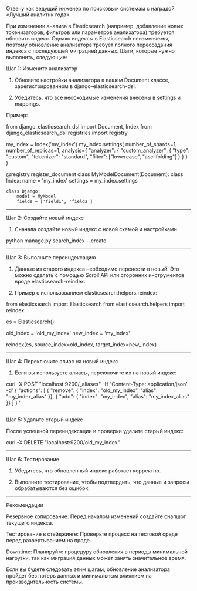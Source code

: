 Отвечу как ведущий инженер по поисковым системам с наградой «Лучший аналитик года».

При изменении анализа в Elasticsearch (например, добавление новых токенизаторов, фильтров или параметров анализатора) требуется обновить индекс. Однако индексы в Elasticsearch неизменяемы, поэтому обновление анализатора требует полного пересоздания индекса с последующей миграцией данных. Шаги, которые нужно выполнить, следующие:

Шаг 1: Измените анализатор

1. Обновите настройки анализатора в вашем Document классе, зарегистрированном в django-elasticsearch-dsl.


2. Убедитесь, что все необходимые изменения внесены в settings и mappings.



Пример:

from django_elasticsearch_dsl import Document, Index
from django_elasticsearch_dsl.registries import registry

my_index = Index('my_index')
my_index.settings(
    number_of_shards=1,
    number_of_replicas=1,
    analysis={
        "analyzer": {
            "custom_analyzer": {
                "type": "custom",
                "tokenizer": "standard",
                "filter": ["lowercase", "asciifolding"]
            }
        }
    }
)

@registry.register_document
class MyModelDocument(Document):
    class Index:
        name = 'my_index'
        settings = my_index.settings

    class Django:
        model = MyModel
        fields = ['field1', 'field2']


---

Шаг 2: Создайте новый индекс

1. Сначала создайте новый индекс с новой схемой и настройками.

python manage.py search_index --create




---

Шаг 3: Выполните переиндексацию

1. Данные из старого индекса необходимо перенести в новый. Это можно сделать с помощью Scroll API или сторонних инструментов вроде elasticsearch-reindex.


2. Пример с использованием elasticsearch.helpers.reindex:

from elasticsearch import Elasticsearch
from elasticsearch.helpers import reindex

es = Elasticsearch()

old_index = 'old_my_index'
new_index = 'my_index'

reindex(es, source_index=old_index, target_index=new_index)




---

Шаг 4: Переключите алиас на новый индекс

1. Если вы используете алиасы, переключите их на новый индекс:

curl -X POST "localhost:9200/_aliases" -H 'Content-Type: application/json' -d'
{
    "actions": [
        { "remove": { "index": "old_my_index", "alias": "my_index_alias" }},
        { "add": { "index": "my_index", "alias": "my_index_alias" }}
    ]
}
'




---

Шаг 5: Удалите старый индекс

После успешной переиндексации и проверки удалите старый индекс:

curl -X DELETE "localhost:9200/old_my_index"


---

Шаг 6: Тестирование

1. Убедитесь, что обновленный индекс работает корректно.


2. Выполните тестирование, чтобы подтвердить, что данные и запросы обрабатываются без ошибок.




---

Рекомендации

Резервное копирование: Перед началом изменений создайте снапшот текущего индекса.

Тестирование в стейджинге: Проверьте процесс на тестовой среде перед развертыванием на проде.

Downtime: Планируйте процедуру обновления в периоды минимальной нагрузки, так как миграция данных может занять значительное время.


Если вы будете следовать этим шагам, обновление анализатора пройдет без потерь данных и минимальным влиянием на производительность системы.

